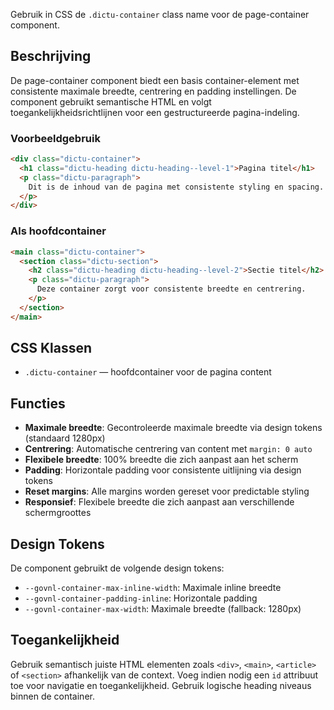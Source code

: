 Gebruik in CSS de `.dictu-container` class name voor de page-container
component.

## Beschrijving

De page-container component biedt een basis container-element met consistente
maximale breedte, centrering en padding instellingen. De component gebruikt
semantische HTML en volgt toegankelijkheidsrichtlijnen voor een gestructureerde
pagina-indeling.

### Voorbeeldgebruik

```html
<div class="dictu-container">
  <h1 class="dictu-heading dictu-heading--level-1">Pagina titel</h1>
  <p class="dictu-paragraph">
    Dit is de inhoud van de pagina met consistente styling en spacing.
  </p>
</div>
```

### Als hoofdcontainer

```html
<main class="dictu-container">
  <section class="dictu-section">
    <h2 class="dictu-heading dictu-heading--level-2">Sectie titel</h2>
    <p class="dictu-paragraph">
      Deze container zorgt voor consistente breedte en centrering.
    </p>
  </section>
</main>
```

## CSS Klassen

- `.dictu-container` — hoofdcontainer voor de pagina content

## Functies

- **Maximale breedte**: Gecontroleerde maximale breedte via design tokens
  (standaard 1280px)
- **Centrering**: Automatische centrering van content met `margin: 0 auto`
- **Flexibele breedte**: 100% breedte die zich aanpast aan het scherm
- **Padding**: Horizontale padding voor consistente uitlijning via design tokens
- **Reset margins**: Alle margins worden gereset voor predictable styling
- **Responsief**: Flexibele breedte die zich aanpast aan verschillende
  schermgroottes

## Design Tokens

De component gebruikt de volgende design tokens:

- `--govnl-container-max-inline-width`: Maximale inline breedte
- `--govnl-container-padding-inline`: Horizontale padding
- `--govnl-container-max-width`: Maximale breedte (fallback: 1280px)

## Toegankelijkheid

Gebruik semantisch juiste HTML elementen zoals `<div>`, `<main>`, `<article>` of
`<section>` afhankelijk van de context. Voeg indien nodig een `id` attribuut toe
voor navigatie en toegankelijkheid. Gebruik logische heading niveaus binnen de
container.
